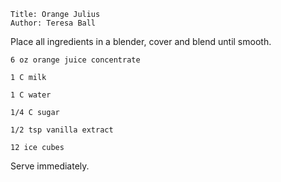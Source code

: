 ~~~ recipe-info
Title: Orange Julius
Author: Teresa Ball
~~~

Place all ingredients in a blender, cover and blend until smooth.

~~~ recipe-ingredients
6 oz orange juice concentrate

1 C milk

1 C water

1/4 C sugar

1/2 tsp vanilla extract

12 ice cubes
~~~

Serve immediately.
